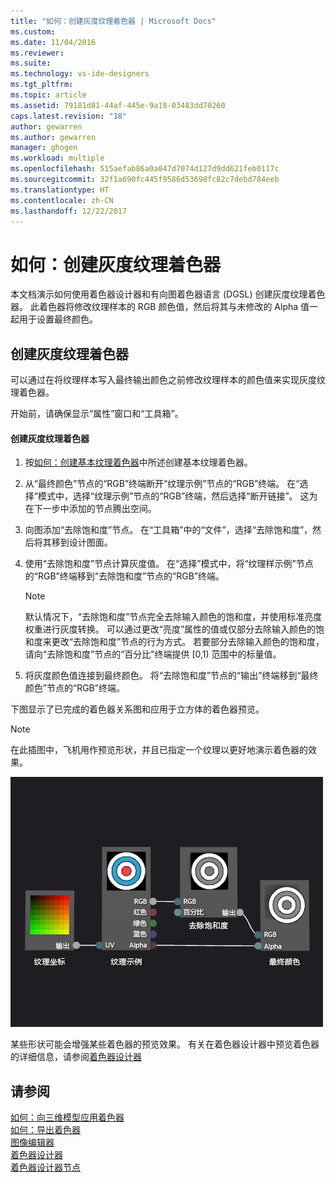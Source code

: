 ```yaml
---
title: "如何：创建灰度纹理着色器 | Microsoft Docs"
ms.custom: 
ms.date: 11/04/2016
ms.reviewer: 
ms.suite: 
ms.technology: vs-ide-designers
ms.tgt_pltfrm: 
ms.topic: article
ms.assetid: 79181d81-44af-445e-9a18-03483dd70260
caps.latest.revision: "18"
author: gewarren
ms.author: gewarren
manager: ghogen
ms.workload: multiple
ms.openlocfilehash: 515aefab86a0a047d7074d127d9dd621feb0117c
ms.sourcegitcommit: 32f1a690fc445f9586d53698fc82c7debd784eeb
ms.translationtype: HT
ms.contentlocale: zh-CN
ms.lasthandoff: 12/22/2017
---
```

# <a name="how-to-create-a-grayscale-texture-shader"></a>如何：创建灰度纹理着色器
本文档演示如何使用着色器设计器和有向图着色器语言 (DGSL) 创建灰度纹理着色器。 此着色器将修改纹理样本的 RGB 颜色值，然后将其与未修改的 Alpha 值一起用于设置最终颜色。  
  
## <a name="creating-a-grayscale-texture-shader"></a>创建灰度纹理着色器  
 可以通过在将纹理样本写入最终输出颜色之前修改纹理样本的颜色值来实现灰度纹理着色器。  
  
 开始前，请确保显示“属性”窗口和“工具箱”。  
  
#### <a name="to-create-a-grayscale-texture-shader"></a>创建灰度纹理着色器  
  
1.  按[如何：创建基本纹理着色器](../designers/how-to-create-a-basic-texture-shader.md)中所述创建基本纹理着色器。  
  
2.  从“最终颜色”节点的“RGB”终端断开“纹理示例”节点的“RGB”终端。 在“选择”模式中，选择“纹理示例”节点的“RGB”终端，然后选择“断开链接”。 这为在下一步中添加的节点腾出空间。  
  
3.  向图添加“去除饱和度”节点。 在“工具箱”中的“文件”，选择“去除饱和度”，然后将其移到设计图面。  
  
4.  使用“去除饱和度”节点计算灰度值。 在“选择”模式中，将“纹理样示例”节点的“RGB”终端移到“去除饱和度”节点的“RGB”终端。  
  
    > [!NOTE]
    >  默认情况下，“去除饱和度”节点完全去除输入颜色的饱和度，并使用标准亮度权重进行灰度转换。 可以通过更改“亮度”属性的值或仅部分去除输入颜色的饱和度来更改“去除饱和度”节点的行为方式。 若要部分去除输入颜色的饱和度，请向“去除饱和度”节点的“百分比”终端提供 [0,1) 范围中的标量值。  
  
5.  将灰度颜色值连接到最终颜色。 将“去除饱和度”节点的“输出”终端移到“最终颜色”节点的“RGB”终端。  
  
 下图显示了已完成的着色器关系图和应用于立方体的着色器预览。  
  
> [!NOTE]
>  在此插图中，飞机用作预览形状，并且已指定一个纹理以更好地演示着色器的效果。  
  
 ![着色器图及其效果预览](../designers/media/digit-grayscale-effect.png "Digit-Grayscale-Effect")  
  
 某些形状可能会增强某些着色器的预览效果。 有关在着色器设计器中预览着色器的详细信息，请参阅[着色器设计器](../designers/shader-designer.md)  
  
## <a name="see-also"></a>请参阅  
 [如何：向三维模型应用着色器](../designers/how-to-apply-a-shader-to-a-3-d-model.md)   
 [如何：导出着色器](../designers/how-to-export-a-shader.md)   
 [图像编辑器](../designers/image-editor.md)   
 [着色器设计器](../designers/shader-designer.md)   
 [着色器设计器节点](../designers/shader-designer-nodes.md)